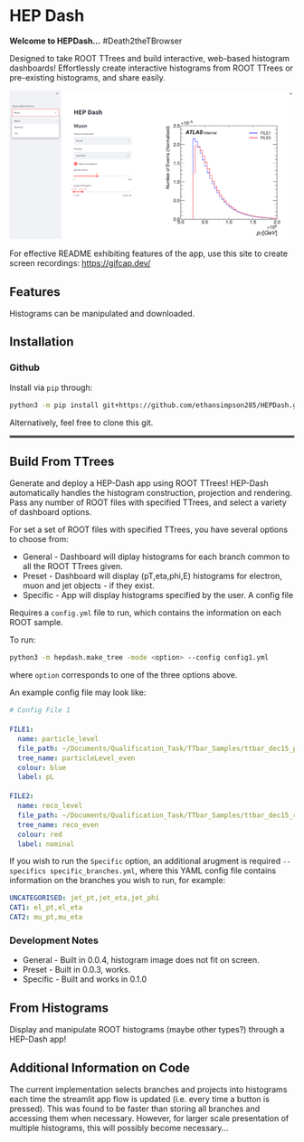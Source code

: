 # HEP Dash

**Welcome to HEPDash...**
#Death2theTBrowser

Designed to take ROOT TTrees and build interactive, web-based histogram dashboards!
Effortlessly create interactive histograms from ROOT TTrees or pre-existing histograms, and share easily.



![alt text](examples/example_fig.png "Title")

For effective README exhibiting features of the app, use this site to create screen recordings: https://gifcap.dev/

## Features

Histograms can be manipulated and downloaded.


## Installation


### Github
Install via `pip` through:
```bash
python3 -m pip install git+https://github.com/ethansimpson285/HEPDash.git
```

Alternatively, feel free to clone this git.

<hr style="border:2px solid gray"> </hr>


## Build From TTrees

Generate and deploy a HEP-Dash app using ROOT TTrees! HEP-Dash automatically handles the histogram construction, projection and rendering. Pass any number of ROOT files with specified TTrees, and select a variety of dashboard options.

For set a set of ROOT files with specified TTrees, you have several options to choose from:
* General - Dashboard will diplay histograms for each branch common to all the ROOT TTrees given.
* Preset - Dashboard will display (pT,eta,phi,E) histograms for electron, muon and jet objects - if they exist.
* Specific - App will display histograms specified by the user. A config file 

Requires a `config.yml` file to run, which contains the information on each ROOT sample.

To run:

```bash
python3 -m hepdash.make_tree -mode <option> --config config1.yml 
```
where `option` corresponds to one of the three options above.

An example config file may look like:
```yaml
# Config File 1

FILE1:
  name: particle_level
  file_path: ~/Documents/Qualification_Task/TTbar_Samples/ttbar_dec15_particleLevel_even.root
  tree_name: particleLevel_even
  colour: blue
  label: pL

FILE2:
  name: reco_level
  file_path: ~/Documents/Qualification_Task/TTbar_Samples/ttbar_dec15_reco_even.root
  tree_name: reco_even
  colour: red
  label: nominal
```

If you wish to run the `Specific` option, an additional arugment is required `--specifics specific_branches.yml`, where this YAML config file contains information on the branches you wish to run, for example:

```yaml
UNCATEGORISED: jet_pt,jet_eta,jet_phi
CAT1: el_pt,el_eta
CAT2: mu_pt,mu_eta
 ```

### Development Notes
* General - Built in 0.0.4, histogram image does not fit on screen.
* Preset  - Built in 0.0.3, works.
* Specific - Built and works in 0.1.0

## From Histograms

Display and manipulate ROOT histograms (maybe other types?) through a HEP-Dash app!


## Additional Information on Code
The current implementation selects branches and projects into histograms each time the streamlit app flow is updated (i.e. every time a button is pressed). This was found to be faster than storing all branches and accessing them when necessary. However, for larger scale presentation of multiple histograms, this will possibly become necessary...

